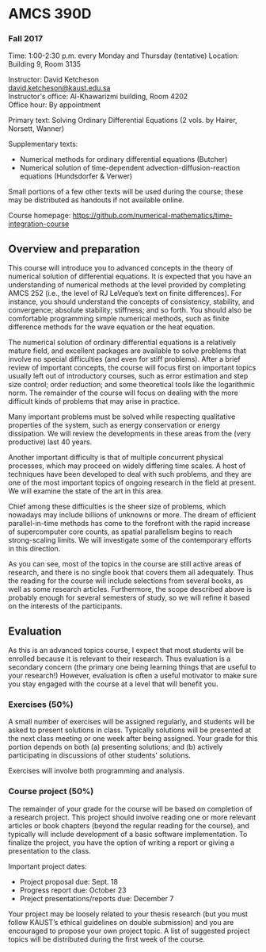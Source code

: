 # AMCS 390D
### Fall 2017

Time: 1:00-2:30 p.m. every Monday and Thursday (tentative)
Location: Building 9, Room 3135 

Instructor: David Ketcheson  
david.ketcheson@kaust.edu.sa   
Instructor's office: Al-Khawarizmi building, Room 4202  
Office hour: By appointment  

Primary text: Solving Ordinary Differential Equations (2 vols. by Hairer, Norsett, Wanner)

Supplementary texts:

- Numerical methods for ordinary differential equations (Butcher)
- Numerical solution of time-dependent advection-diffusion-reaction equations (Hundsdorfer & Verwer)

Small portions of a few other texts will be used during the course; these may be distributed as handouts if not available online.


Course homepage: https://github.com/numerical-mathematics/time-integration-course

## Overview and preparation

This course will introduce you to advanced concepts in the theory of numerical solution of differential equations.  It is expected that you have an understanding of numerical methods at the level provided by completing AMCS 252 (i.e., the level of RJ LeVeque’s text on finite differences).  For instance, you should understand the concepts of consistency, stability, and convergence; absolute stability; stiffness; and so forth.  You should also be comfortable programming simple numerical methods, such as finite difference methods for the wave equation or the heat equation.

The numerical solution of ordinary differential equations is a relatively mature field, and excellent packages are available to solve problems that involve no special difficulties (and even for stiff problems).  After a brief review of important concepts, the course will focus first on important topics usually left out of introductory courses, such as error estimation and step size control; order reduction; and some theoretical tools like the logarithmic norm.  The remainder of the course will focus on dealing with the more difficult kinds of problems that may arise in practice.

Many important problems must be solved while respecting qualitative properties of the system, such as energy conservation or energy dissipation.  We will review the developments in these areas from the (very productive) last 40 years.

Another important difficulty is that of multiple concurrent physical processes, which may proceed on widely differing time scales.  A host of techniques have been developed to deal with such problems, and they are one of the most important topics of ongoing research in the field at present.  We will examine the state of the art in this area.

Chief among these difficulties is the sheer size of problems, which nowadays may include billions of unknowns or more.  The dream of efficient parallel-in-time methods has come to the forefront with the rapid increase of supercomputer core counts, as spatial parallelism begins to reach strong-scaling limits.  We will investigate some of the contemporary efforts in this direction.

As you can see, most of the topics in the course are still active areas of research, and there is no single book that covers them all adequately.  Thus the reading for the course will include selections from several books, as well as some research articles.  Furthermore, the scope described above is probably enough for several semesters of study, so we will refine it based on the interests of the participants.

## Evaluation

As this is an advanced topics course, I expect that most students will be enrolled because it is relevant to their research.  Thus evaluation is a secondary concern (the primary one being learning things that are useful to your research!)  However, evaluation is often a useful motivator to make sure you stay engaged with the course at a level that will benefit you.

### Exercises (50%)
A small number of exercises will be assigned regularly, and students will be asked to present solutions in class.  Typically solutions will be presented at the next class meeting or one week after being assigned.  Your grade for this portion depends on both (a) presenting solutions; and (b) actively participating in discussions of other students’ solutions.

Exercises will involve both programming and analysis.

### Course project (50%)
The remainder of your grade for the course will be based on completion of a research project.  This project should involve reading one or more relevant articles or book chapters (beyond the regular reading for the course), and typically will include development of a basic software implementation.  To finalize the project, you have the option of writing a report or giving a presentation to the class.

Important project dates:

- Project proposal due: Sept. 18
- Progress report due: October 23
- Preject presentations/reports due: December 7
 
Your project may be loosely related to your thesis research (but you must follow KAUST’s ethical guidelines on double submission) and you are encouraged to propose your own project topic.  A list of suggested project topics will be distributed during the first week of the course.

